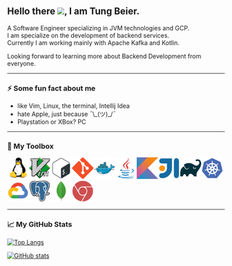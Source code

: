 ## Hello there <img src="https://raw.githubusercontent.com/MartinHeinz/MartinHeinz/master/wave.gif" width="30px">, I am Tung Beier.

A Software Engineer specializing in JVM technologies and GCP.  
I am specialize on the development of backend services.  
Currently I am working mainly with Apache Kafka and Kotlin.

Looking forward to learning more about Backend Development from everyone.

---

### ⚡ Some fun fact about me
  * like Vim, Linux, the terminal, Intellij Idea
  * hate Apple, just because ¯\\\_(ツ)_/¯
  * Playstation or XBox? PC

---

### 🧰 My Toolbox

<img src="https://github.com/devicons/devicon/blob/master/icons/linux/linux-original.svg" alt="CSS" width="50" height="50"/><img src="https://github.com/devicons/devicon/blob/master/icons/vim/vim-original.svg" alt="CSS" width="50" height="50"/><img src="https://github.com/devicons/devicon/blob/master/icons/bash/bash-original.svg" alt="CSS" width="50" height="50"/><img src="https://github.com/devicons/devicon/blob/master/icons/git/git-original.svg" alt="CSS" width="50" height="50"/><img src="https://github.com/devicons/devicon/blob/master/icons/docker/docker-original.svg" alt="CSS" width="50" height="50"/><img src="https://github.com/devicons/devicon/blob/master/icons/java/java-original.svg" alt="CSS" width="50" height="50"/><img src="https://github.com/devicons/devicon/blob/master/icons/kotlin/kotlin-original.svg" alt="CSS" width="50" height="50"/><img src="https://github.com/devicons/devicon/blob/master/icons/intellij/intellij-original.svg" alt="CSS" width="50" height="50"/><img src="https://github.com/devicons/devicon/blob/master/icons/gradle/gradle-plain.svg" alt="CSS" width="50" height="50"/><img src="https://github.com/devicons/devicon/blob/master/icons/kubernetes/kubernetes-plain.svg" alt="CSS" width="50" height="50"/><img src="https://github.com/devicons/devicon/blob/master/icons/googlecloud/googlecloud-original.svg" alt="CSS" width="50" height="50"/><img src="https://github.com/devicons/devicon/blob/master/icons/postgresql/postgresql-original.svg" alt="CSS" width="50" height="50"/><img src="https://github.com/devicons/devicon/blob/master/icons/mongodb/mongodb-original.svg" alt="CSS" width="50" height="50"/><img src="https://github.com/devicons/devicon/blob/master/icons/chrome/chrome-plain.svg" alt="CSS" width="50" height="50"/>

---

### &#x1f4c8; My GitHub Stats

[![Top Langs](https://github-readme-stats.vercel.app/api/top-langs/?username=beiertu-mms&langs_count=10&layout=compact&theme=onedark&hide_title=true&hide=css&exclude_repo=dwm,st,dmenu,dwmblocks)](https://github.com/anuraghazra/github-readme-stats)

[![GitHub stats](https://github-readme-stats.vercel.app/api?username=beiertu-mms&count_private=true&show_icons=true&theme=onedark&hide_title=true)](https://github.com/anuraghazra/github-readme-stats)

<!--
<img src="https://github.com/konpa/devicon/tree/master/icons/vim/vim-orginal.svg" alt="Vim">

**beiertu-mms/beiertu-mms** is a ✨ _special_ ✨ repository because its `README.md` (this file) appears on your GitHub profile.

Here are some ideas to get you started:
- 🌱 
- 🔭 I’m currently working on ...
- 👯 I’m looking to collaborate on ...
- 🤔 I’m looking for help with ...
- 💬 Ask me about ...
- 📫 How to reach me: ...
- 😄 Pronouns: ...
-->
